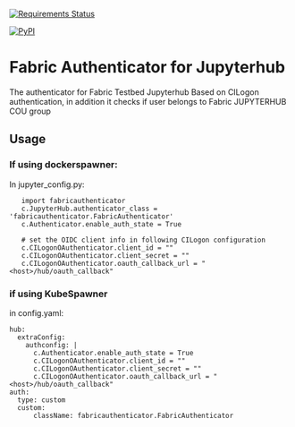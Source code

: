 [![Requirements Status](https://requires.io/github/fabric-testbed/fabricauthenticator/requirements.svg?branch=vouch)](https://requires.io/github/fabric-testbed/fabricauthenticator/requirements/?branch=master)

[![PyPI](https://img.shields.io/pypi/v/fabricauthenticator?style=plastic)](https://pypi.org/project/fabricauthenticator/)

# Fabric Authenticator for Jupyterhub

The authenticator for Fabric Testbed Jupyterhub
Based on CILogon authentication, in addition it checks if user belongs to Fabric JUPYTERHUB COU group

## Usage
### If using dockerspawner:

In jupyter_config.py:

```
   import fabricauthenticator
   c.JupyterHub.authenticator_class = 'fabricauthenticator.FabricAuthenticator'
   c.Authenticator.enable_auth_state = True

   # set the OIDC client info in following CILogon configuration
   c.CILogonOAuthenticator.client_id = ""
   c.CILogonOAuthenticator.client_secret = ""
   c.CILogonOAuthenticator.oauth_callback_url = "<host>/hub/oauth_callback"
```

### if using KubeSpawner

in config.yaml:

```
hub:
  extraConfig:
    authconfig: |
      c.Authenticator.enable_auth_state = True
      c.CILogonOAuthenticator.client_id = ""
      c.CILogonOAuthenticator.client_secret = ""
      c.CILogonOAuthenticator.oauth_callback_url = "<host>/hub/oauth_callback"
auth:
  type: custom
  custom:
      className: fabricauthenticator.FabricAuthenticator
```
